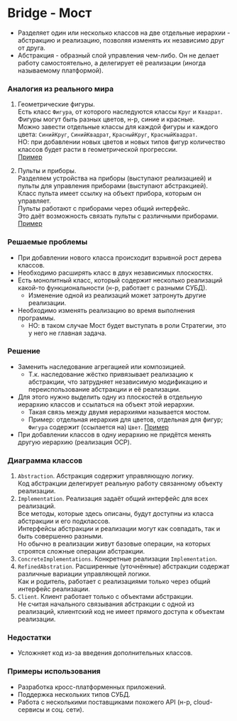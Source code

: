 ﻿# Bridge - Мост
* Разделяет один или несколько классов на две отдельные иерархии - абстракцию и реализацию, позволяя изменять их независимо друг от друга.
* Абстракция - образный слой управления чем-либо. Он не делает работу самостоятельно, а делегирует её реализации (иногда называемому платформой).

### Аналогия из реального мира
1. Геометрические фигуры.  
Есть класс `Фигура`, от которого наследуются классы `Круг` и `Квадрат`.  
Фигуры могут быть разных цветов, н-р, синие и красные.  
Можно завести отдельные классы для каждой фигуры и каждого цвета: `СинийКруг`, `СинийКвадрат`, `КрасныйКруг`, `КрасныйКвадрат`.  
НО: при добавлении новых цветов и новых типов фигур количество классов будет расти в геометрической прогрессии.  
[Пример](BridgeProblemExample.jpg)

2. Пульты и приборы.  
Разделяем устройства на приборы (выступают реализацией) и пульты для управления приборами (выступают абстракцией).  
Класс пульта имеет ссылку на объект прибора, которым он управляет.  
Пульты работают с приборами через общий интерфейс.  
Это даёт возможность связать пульты с различными приборами.  
[Пример](BridgeRemoteExample.jpg)

### Решаемые проблемы
* При добавлении нового класса происходит взрывной рост дерева классов.
* Необходимо расширять класс в двух независимых плоскостях.
* Есть монолитный класс, который содержит несколько реализаций какой-то функциональности (н-р, работает с разными СУБД).
  * Изменение одной из реализаций может затронуть другие реализации.
* Необходимо изменять реализацию во время выполнения программы.
  * НО: в таком случае Мост будет выступать в роли Стратегии, это у него не главная задача.

### Решение
* Заменить наследование агрегацией или композицией.
  * Т.к. наследование жёстко привязывает реализацию к абстракции, что затрудняет независимую модификацию и переиспользование абстракции и её реализации.
* Для этого нужно выделить одну из плоскостей в отдельную иерархию классов и ссылаться на объект этой иерархии.
  * Такая связь между двумя иерархиями называется мостом.
  * Пример: отдельная иерархия для цветов, отдельная для фигур; `Фигура` содержит (ссылается на) `Цвет`. [Пример](BridgeSolutionExample.jpg)
* При добавлении классов в одну иерархию не придётся менять другую иерархию (реализация OCP).

### Диаграмма классов
1. `Abstraction`. Абстракция содержит управляющую логику.  
Код абстракции делегирует реальную работу связанному объекту реализации.
2. `Implementation`. Реализация задаёт общий интерфейс для всех реализаций.  
Все методы, которые здесь описаны, будут доступны из класса абстракции и его подклассов.  
Интерфейсы абстракции и реализации могут как совпадать, так и быть совершенно разными.  
Но обычно в реализации живут базовые операции, на которых строятся сложные операции абстракции.
3. `ConcreteImplementations`. Конкретные реализации `Implementation`.
4. `RefinedAbstration`. Расширенные (уточнённые) абстракции содержат различные вариации управляющей логики.  
Как и родитель, работает с реализациями только через общий интерфейс реализации.
5. `Client`. Клиент работает только с объектами абстракции.  
Не считая начального связывания абстракции с одной из реализаций, клиентский код не имеет прямого доступа к объектам реализации.

### Недостатки
* Усложняет код из-за введения дополнительных классов.

### Примеры использования
* Разработка кросс-платформенных приложений.
* Поддержка нескольких типов СУБД.
* Работа с несколькими поставщиками похожего API (н-р, cloud-сервисы и соц. сети).
